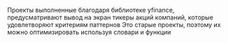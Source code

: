 Проекты выполненные благодаря библиотеке yfinance, предусматривают вывод на экран тикеры акций компаний, которые удовлетворяют критериям паттернов
Это старые проекты, поэтому их можно оптимизировать используя словари и функции
